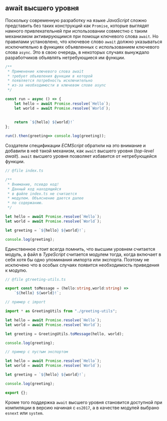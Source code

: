 ## await высшего уровня

Поскольку современную разработку на языке _JavaScript_ сложно представить без таких конструкций как `Promise`, которые выглядят намного привлекательней при использовании совместно с таким механизмом активирующимся при помощи ключевого слова `await`. Но правилами установлено, что ключевое слово `await` должно указываться исключительно в функциях объявленных с использованием ключевого слова `async`. Это в свою очередь, в некоторых случаях вынуждало разработчиков объявлять нетребующиеся им функции.

`````ts
/**
 * Применение ключевого слова await
 * требует объявления функции в которой
 * появляется потребность исключительно
 * из-за необходимости в ключевом слове async
 */

const run = async () => {
    let hello = await Promise.resolve(`Hello`);
    let world = await Promise.resolve(`World`);
    
    
    return `${hello} ${world}!`
};

run().then(greeting=> console.log(greeting));
`````

Создатели спецификации _ECMScript_ обратили на это внимание и добавили в неё такой механизм, как `await` высшего уровня (_top-level await_). `await` высшего уровня позволяет избавится от нетребующейся функции.

`````ts
// @file index.ts

/**
 * Внимание, псевдо код!
 * Данный код находящийся
 * в файле index.ts не считается
 * модулем. Объяснение дается далее
 * по содержанию. 
 */

let hello = await Promise.resolve(`Hello`);
let world = await Promise.resolve(`World`);

let greeting = `${hello} ${world}!`;

console.log(greeting);
`````

Единственное стоит всегда помнить, что высшим уровнем считается модуль, а файл в _TypeScript_ считается модулем тогда, когда включает в себя хотя бы одно упоминания импорта или экспорта. Поэтому не исключено что в особых случаях появится необходимость приведения к модулю.

`````ts
// @file gtreeting-utils.ts

export const toMessage = (hello:string,world:string) => 
    `${hello} ${world}!`;
`````

`````ts
// пример с import

import * as GreetingUtils from "./greeting-utils";

let hello = await Promise.resolve(`Hello`);
let world = await Promise.resolve(`World`);

let greeting = GreetingUtils.toMessage(hello, world);

console.log(greeting);
`````

`````ts
// пример с пустым экспортом

let hello = await Promise.resolve(`Hello`);
let world = await Promise.resolve(`World`);

let greeting = `${hello} ${world}!`;

console.log(greeting);

export {};
`````

Кроме того поддержка `await` высшего уровня становится доступной при компиляции в версию начиная с `es2017`, а в качестве модулей выбрано `esnext` или `system`.
